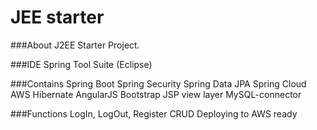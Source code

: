 # JEE starter

###About
		J2EE Starter Project.

###IDE
		Spring Tool Suite (Eclipse)

###Contains
		Spring Boot
		Spring Security
		Spring Data JPA
		Spring Cloud AWS
		Hibernate
		AngularJS
		Bootstrap
		JSP view layer
		MySQL-connector

###Functions
		LogIn, LogOut, Register
		CRUD
		Deploying to AWS ready
